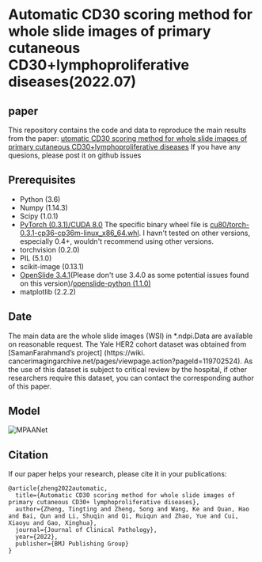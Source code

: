 # Automatic CD30 scoring method for whole slide images of primary cutaneous CD30+lymphoproliferative diseases(2022.07)
## paper 
This repository contains the code and data to reproduce the main results from the paper:
[utomatic CD30 scoring method for whole slide images of primary cutaneous CD30+lymphoproliferative diseases](https://jcp.bmj.com/content/early/2022/07/21/jcp-2022-208344.abstract)
If you have any quesions, please post it on github issues

 ## Prerequisites
* Python (3.6)
* Numpy (1.14.3)
* Scipy (1.0.1)
* [PyTorch (0.3.1)/CUDA 8.0](https://pytorch.org/previous-versions/) The specific binary wheel file is [cu80/torch-0.3.1-cp36-cp36m-linux_x86_64.whl](http://download.pytorch.org/whl/cu80/torch-0.3.1-cp36-cp36m-linux_x86_64.whl). I havn't tested on other versions, especially 0.4+, wouldn't recommend using other versions.
* torchvision (0.2.0)
* PIL (5.1.0)
* scikit-image (0.13.1)
* [OpenSlide 3.4.1](https://openslide.org/)(Please don't use 3.4.0 as some potential issues found on this version)/[openslide-python (1.1.0)](https://github.com/openslide/openslide-python)
* matplotlib (2.2.2)


## Date
The main data are the whole slide images (WSI) in *.ndpi.Data are available on reasonable request. The Yale 
HER2 cohort dataset was obtained from [SamanFarahmand’s project] (https://wiki.
cancerimagingarchive.net/pages/viewpage.action?pageId=119702524). As the use 
of this dataset is subject to critical review by the hospital, if other researchers require 
this dataset, you can contact the corresponding author of this paper.

## Model
![MPAANet](/images/MPSANet.tif)

## Citation 
If our paper helps your research, please cite it in your publications:
```
@article{zheng2022automatic,
  title={Automatic CD30 scoring method for whole slide images of primary cutaneous CD30+ lymphoproliferative diseases},
  author={Zheng, Tingting and Zheng, Song and Wang, Ke and Quan, Hao and Bai, Qun and Li, Shuqin and Qi, Ruiqun and Zhao, Yue and Cui, Xiaoyu and Gao, Xinghua},
  journal={Journal of Clinical Pathology},
  year={2022},
  publisher={BMJ Publishing Group}
}
```
